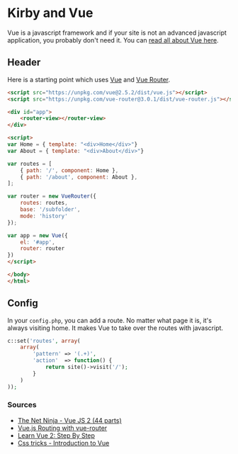 # Kirby and Vue

Vue is a javascript framework and if your site is not an advanced javascript application, you probably don't need it. You can [read all about Vue here](https://vuejs.org/).

## Header

Here is a starting point which uses [Vue](https://vuejs.org/) and [Vue Router](https://router.vuejs.org/en/).

```html
<script src="https://unpkg.com/vue@2.5.2/dist/vue.js"></script>
<script src="https://unpkg.com/vue-router@3.0.1/dist/vue-router.js"></script> 

<div id="app">
    <router-view></router-view>
</div>

<script>
var Home = { template: "<div>Home</div>"}
var About = { template: "<div>About</div>"}

var routes = [
    { path: '/', component: Home },
    { path: '/about', component: About },
];

var router = new VueRouter({
    routes: routes,
    base: '/subfolder',
    mode: 'history'
});

var app = new Vue({
    el: '#app',
    router: router
})
</script>

</body>
</html>
```

## Config

In your `config.php`, you can add a route. No matter what page it is, it's always visiting home. It makes Vue to take over the routes with javascript.

```php
c::set('routes', array(
    array(
        'pattern' => '(.+)',
        'action'  => function() {
            return site()->visit('/');
        }
    )
));
```

### Sources

- [The Net Ninja - Vue JS 2 (44 parts)](https://youtu.be/5LYrN_cAJoA)
- [Vue.js Routing with vue-router](https://www.youtube.com/watch?v=Xktwf4yS2g0)
- [Learn Vue 2: Step By Step](https://laracasts.com/series/learn-vue-2-step-by-step)
- [Css tricks - Introduction to Vue](https://css-tricks.com/intro-to-vue-1-rendering-directives-events/)